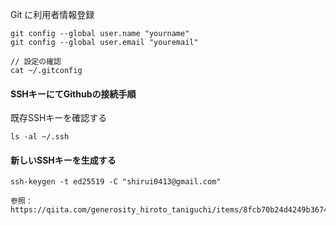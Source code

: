

Git に利用者情報登録

```
git config --global user.name "yourname"
git config --global user.email "youremail"

// 設定の確認
cat ~/.gitconfig
```



#### SSHキーにてGithubの接続手順

既存SSHキーを確認する

```
ls -al ~/.ssh
```

#### 新しいSSHキーを生成する

```
ssh-keygen -t ed25519 -C "shirui0413@gmail.com"

参照：https://qiita.com/generosity_hiroto_taniguchi/items/8fcb70b24d4249b3674c
```


